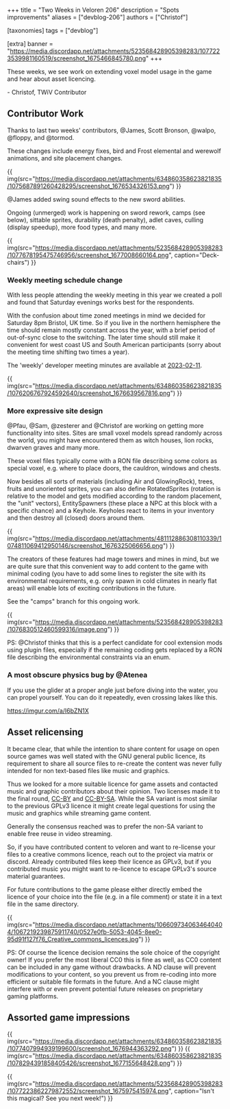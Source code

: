 +++
title = "Two Weeks in Veloren 206"
description = "Spots improvements"
aliases = ["devblog-206"]
authors = ["Christof"]

[taxonomies]
tags = ["devblog"]

[extra]
banner = "https://media.discordapp.net/attachments/523568428905398283/1077223539981160519/screenshot_1675466845780.png"
+++

These weeks, we see work on extending voxel model usage in the game and hear about asset licencing.

\- Christof, TWiV Contributor

## Contributor Work

Thanks to last two weeks' contributors, @James, Scott Bronson, @walpo, @floppy, and @tormod.

These changes include energy fixes, bird and Frost elemental and werewolf animations, and site placement changes.

{{ img(src="https://media.discordapp.net/attachments/634860358623821835/1075687891260428295/screenshot_1676534326153.png") }}

@James added swing sound effects to the new sword abilities.

Ongoing (unmerged) work is happening on sword rework, camps (see below), sittable sprites,
durability (death penalty), adlet caves, culling (display speedup), more food types, and many more.

{{ img(src="https://media.discordapp.net/attachments/523568428905398283/1077678195475746956/screenshot_1677008660164.png", caption="Deck-chairs") }}

### Weekly meeting schedule change

With less people attending the weekly meeting in this year we created a poll and found
that Saturday evenings works best for the respondents.

With the confusion about time zoned meetings in mind we decided for Saturday 8pm Bristol, UK time.
So if you live in the northern hemisphere the time should remain mostly constant across the year,
with a brief period of out-of-sync close to the switching.
The later time should still make it convenient for west coast US
and South American participants (sorry about the meeting time shifting two times a year).

The 'weekly' developer meeting minutes are available at [2023-02-11](https://hackmd.io/@veloren/Sy8cZUBao).

{{ img(src="https://media.discordapp.net/attachments/634860358623821835/1076206767924592640/screenshot_1676639567816.png") }}

### More expressive site design

@Pfau, @Sam, @zesterer and @Christof are working on getting more functionality into sites.
Sites are small voxel models spread randomly across the world, you might have encountered them as witch houses, lion rocks, dwarven graves and many more.

These voxel files typically come with a RON file describing some colors as special voxel, e.g. where to place
doors, the cauldron, windows and chests.

Now besides all sorts of materials (including Air and GlowingRock), trees, fruits and unoriented sprites, you can also define RotatedSprites
(rotation is relative to the model and gets modified according to the random placement, the "unit" vectors),
EntitySpawners (these place a NPC at this block with a specific chance) and a Keyhole.
Keyholes react to items in your inventory and then destroy all (closed) doors around them.

{{ img(src="https://media.discordapp.net/attachments/481112886308110339/1074811069412950146/screenshot_1676325066656.png") }}

The creators of these features had mage towers and mines in mind, but we are quite sure that this
convenient way to add content to the game with minimal coding (you have to add some lines
to register the site with its environmental requirements, e.g. only spawn in cold climates in nearly flat areas)
will enable lots of exciting contributions in the future.

See the "camps" branch for this ongoing work.

{{ img(src="https://media.discordapp.net/attachments/523568428905398283/1076830512460599316/image.png") }}

PS: @Christof thinks that this is a perfect candidate for cool extension mods using plugin files,
especially if the remaining coding gets replaced by a RON file describing the environmental constraints via an enum.

### A most obscure physics bug by @Atenea

If you use the glider at a proper angle just before diving into the water, you can propel yourself. You can do it repeatedly, even crossing lakes like this.

<https://imgur.com/a/I6bZN1X>

## Asset relicensing

It became clear, that while the intention to share content for usage on open source games was well stated with the GNU general public licence,
its requirement to share all source files to re-create the content was never fully intended for non text-based files like music and graphics.

Thus we looked for a more suitable licence for game assets and contacted music and graphic contributors about their opinion.
Two licenses made it to the final round, [CC-BY](https://creativecommons.org/licenses/by/4.0/) and [CC-BY-SA](https://creativecommons.org/licenses/by-sa/4.0/). While the SA variant is most
similar to the previous GPLv3 licence it might create legal questions for using the music and graphics
while streaming game content.

Generally the consensus reached was to prefer the non-SA variant to enable free reuse in video streaming.

So, if you have contributed content to veloren and want to re-license your
files to a creative commons licence, reach out to the project via matrix or discord.
Already contributed files keep their licence as GPLv3, but if you contributed music
you might want to re-licence to escape GPLv3's source material guarantees.

For future contributions to the game please either directly embed the licence of your choice
into the file (e.g. in a file comment) or state it in a text file in the same directory.

{{ img(src="https://media.discordapp.net/attachments/1066097340634640404/1067219239875911740/0527e0fb-5053-4045-8ee0-95d91f127f76_Creative_commons_licences.jpg") }}

PS: Of course the licence decision remains the sole choice of the copyright owner!
If you prefer the most liberal CC0 this is fine as well, as CC0 content can be included in any game without drawbacks.
A ND clause will prevent modifications to your content, so you prevent us from re-coding into more efficient or suitable file formats in the future.
And a NC clause might interfere with or even prevent potential future releases on proprietary gaming platforms.

## Assorted game impressions

{{ img(src="https://media.discordapp.net/attachments/634860358623821835/1077407994939199600/screenshot_1676944363292.png") }}
{{ img(src="https://media.discordapp.net/attachments/634860358623821835/1078294391858405426/screenshot_1677155648428.png") }}

{{
  img(src="https://media.discordapp.net/attachments/523568428905398283/1077223862279872552/screenshot_1675975415974.png",
  caption="Isn't this magical? See you next week!")
}}
